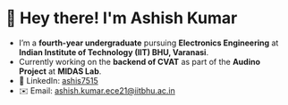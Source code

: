 # 👋 Hey there! I'm Ashish Kumar  

- I’m a **fourth-year undergraduate** pursuing **Electronics Engineering** at **Indian Institute of Technology (IIT) BHU, Varanasi**.  
- Currently working on the **backend of CVAT** as part of the **Audino Project** at **MIDAS Lab**.  
- 📌 LinkedIn: [ashis7515](www.linkedin.com/in/ashish7515)
- ✉️ Email: [ashish.kumar.ece21@iitbhu.ac.in](mailto:ashish.kumar.ece21@iitbhu.ac.in)  

<!---  
ashish7515/ashish7515 is a ✨ special ✨ repository because its `README.md` (this file) appears on your GitHub profile.  
You can click the Preview link to take a look at your changes.  
--->  
